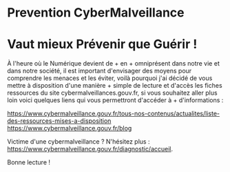 # Prevention CyberMalveillance
# Vaut mieux Prévenir que Guérir !

À l'heure où le Numérique devient de + en + omniprésent dans notre vie et dans notre société, il est important d'envisager des moyens pour comprendre les menaces et les éviter, voilà pourquoi j'ai décidé de vous mettre à disposition d'une manière + simple de lecture et d'accès les fiches ressources du site cybermalveillances.gouv.fr, si vous souhaitez aller plus loin voici quelques liens qui vous permettront d'accéder à + d'informations :

https://www.cybermalveillance.gouv.fr/tous-nos-contenus/actualites/liste-des-ressources-mises-a-disposition
https://www.cybermalveillance.gouv.fr/blog

Victime d'une cybermalveillance ? N'hésitez plus : https://www.cybermalveillance.gouv.fr/diagnostic/accueil.

Bonne lecture !
